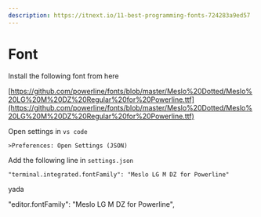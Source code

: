 ```yaml
---
description: https://itnext.io/11-best-programming-fonts-724283a9ed57
---
```


# Font



Install the following font from here

[https://github.com/powerline/fonts/blob/master/Meslo%20Dotted/Meslo%20LG%20M%20DZ%20Regular%20for%20Powerline.ttf](https://github.com/powerline/fonts/blob/master/Meslo%20Dotted/Meslo%20LG%20M%20DZ%20Regular%20for%20Powerline.ttf)

Open settings in `vs code`

```
>Preferences: Open Settings (JSON)
```

Add the following line in `settings.json`

```
"terminal.integrated.fontFamily": "Meslo LG M DZ for Powerline"
```

yada&#x20;

"editor.fontFamily": "Meslo LG M DZ for Powerline",
